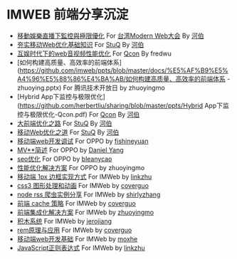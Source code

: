 # IMWEB 前端分享沉淀

+ [移動娛樂直播下監控與極限優化](https://github.com/herbertliu/sharing/blob/master/ppts/移动娱乐直播下监控与极限优化-ModernWeb.pdf) For [台湾Modern Web大会](http://modernweb.tw/speaker.html#s1036) By [河伯](https://github.com/herbertliu)
+ [夯实移动Web优化基础知识](https://github.com/herbertliu/sharing/blob/master/ppts/夯实移动Web优化基础知识-StuQ.pdf) For [StuQ](http://www.stuq.org/course/lecturers) By [河伯](https://github.com/herbertliu)
+ [互娱时代下的web音视频性能优化](https://github.com/imweb/ppts/blob/master/docs/%E5%AF%B9%E5%A4%96%E5%88%86%E4%BA%AB/%E4%BA%92%E5%A8%B1%E6%97%B6%E4%BB%A3%E4%B8%8B%E7%9A%84web%E9%9F%B3%E8%A7%86%E9%A2%91%E6%80%A7%E8%83%BD%E4%BC%98%E5%8C%96.pdf) For [Qcon](http://2016.qconbeijing.com/presentation/2990) By fredwu
+ [如何构建高质量、高效率的前端体系](https://github.com/imweb/ppts/blob/master/docs/%E5%AF%B9%E5%A4%96%E5%88%86%E4%BA%AB/如何构建高质量、高效率的前端体系 -zhuoying.pptx) For 腾讯技术开放日 by zhuoyingmo
+ [Hybrid App下监控与极限优化](https://github.com/herbertliu/sharing/blob/master/ppts/Hybrid App下监控与极限优化-Qcon.pdf) For [Qcon](http://2015.qconshanghai.com/speakers/201931) By [河伯](https://github.com/herbertliu)
+ [大前端优化之路](https://github.com/herbertliu/sharing/blob/master/ppts/大前端优化之路-StuQ.pdf) For [StuQ](http://www.stuq.org/course/lecturers) By [河伯](https://github.com/herbertliu)
+ [移动Web优化之道](https://github.com/herbertliu/sharing/blob/master/ppts/移动Web优化之道-StuQ.pdf) For [StuQ](http://www.stuq.org/course/lecturers) By [河伯](https://github.com/herbertliu)
+ [移动端web开发调试](https://github.com/imweb/ppts/blob/master/docs/%E5%AF%B9%E5%A4%96%E5%88%86%E4%BA%AB/%E7%A7%BB%E5%8A%A8%E8%B0%83%E8%AF%95.pdf) For OPPO by [fishineyuan](https://github.com/orgs/imweb/people/feix760)
+ [MV**简述](https://github.com/imweb/ppts/blob/master/docs/%E5%AF%B9%E5%A4%96%E5%88%86%E4%BA%AB/MV%E6%9F%90%E7%AE%80%E8%BF%B0.pdf) For OPPO by [Daniel Yang](https://github.com/orgs/imweb/people/miniflycn)
+ [seo优化](https://github.com/imweb/ppts/blob/master/docs/%E5%AF%B9%E5%A4%96%E5%88%86%E4%BA%AB/seo%E4%BC%98%E5%8C%96.pdf) For OPPO by [bleanycao](https://github.com/orgs/imweb/people/bleany)
+ [性能优化解决方案](https://github.com/imweb/ppts/blob/master/docs/%E5%AF%B9%E5%A4%96%E5%88%86%E4%BA%AB/%E6%80%A7%E8%83%BD%E4%BC%98%E5%8C%96%E8%A7%A3%E5%86%B3%E6%96%B9%E6%A1%88.pdf) For OPPO by zhuoyingmo
+ [移动端 1px 边框实现方式](https://github.com/imweb/ppts/blob/master/docs/%E5%86%85%E9%83%A8%E5%88%86%E4%BA%AB/1px%20border%E5%AE%9E%E7%8E%B0%E6%96%B9%E5%BC%8F/1px.pdf) For IMWeb by [linkzhu](https://github.com/orgs/imweb/people/zhulin2609)
+ [css3 图形处理和动画](https://github.com/imweb/ppts/blob/master/docs/%E5%86%85%E9%83%A8%E5%88%86%E4%BA%AB/css%E5%9B%BE%E5%BD%A2%E5%A4%84%E7%90%86%E4%B8%8E%E5%8A%A8%E7%94%BB/CSS3%E5%9B%BE%E5%BD%A2%E5%A4%84%E7%90%86%E4%B8%8E%E5%8A%A8%E7%94%BB.pdf) For IMWeb by [coverguo](https://github.com/orgs/imweb/people/Guocover)
+ [node rss 爬虫实例分享](https://github.com/imweb/ppts/blob/master/docs/%E5%86%85%E9%83%A8%E5%88%86%E4%BA%AB/nodejs%E8%BF%90%E8%A1%8C%E6%9C%BA%E5%88%B6%E5%8F%8ARSS%E7%88%AC%E8%99%AB%E5%AE%9E%E4%BE%8B%E5%88%86%E4%BA%AB.pdf) For IMWeb by [shirlyzhang](https://github.com/orgs/imweb/people/pastest)
+ [前端 cache 策略](https://github.com/imweb/ppts/blob/master/docs/%E5%86%85%E9%83%A8%E5%88%86%E4%BA%AB/%E5%89%8D%E7%AB%AFcache%20%E7%AD%96%E7%95%A5%20.pdf) For IMWeb by [coverguo](https://github.com/orgs/imweb/people/Guocover)
+ [前端集成化解决方案](https://github.com/imweb/ppts/blob/master/docs/%E5%86%85%E9%83%A8%E5%88%86%E4%BA%AB/%E9%9B%86%E6%88%90%E5%8C%96%E8%A7%A3%E5%86%B3%E6%96%B9%E6%A1%88%20.pdf) For IMWeb by [zhuoyingmo]()
+ [积木系统](https://github.com/imweb/ppts/blob/master/docs/%E5%86%85%E9%83%A8%E5%88%86%E4%BA%AB/%E7%A7%AF%E6%9C%A8%E7%B3%BB%E7%BB%9F%20-%20jero%20-2014-11-07.pdf) For IMWeb by [jerojiang](https://github.com/orgs/imweb/people/jiangyuan)
+ [rem原理与应用](http://slides.com/coverguo/deck#/2) For IMWeb by [coverguo](https://github.com/orgs/imweb/people/Guocover)
+ [移动端web开发基础](http://slides.com/mox/deck) For IMWeb by [moxhe](https://github.com/orgs/imweb/people/HexMox)
+ [JavaScript正则表达式](http://slides.com/zhulin2609/javascript) For IMWeb by [linkzhu](https://github.com/orgs/imweb/people/zhulin2609)
